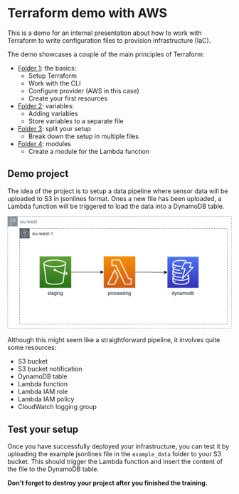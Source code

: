 # Terraform demo with AWS

This is a demo for an internal presentation about how to work with Terraform
to write configuration files to provision infrastructure (IaC).

The demo showcases a couple of the main principles of Terraform:

* [Folder 1](/1_basics): the basics:
    * Setup Terraform
    * Work with the CLI
    * Configure provider (AWS in this case)
    * Create your first resources
* [Folder 2](/2_variables): variables:
    * Adding variables
    * Store variables to a separate file
* [Folder 3](/3_split_setup): split your setup
    * Break down the setup in multiple files
* [Folder 4](/4_modules): modules
    * Create a module for the Lambda function

## Demo project

The idea of the project is to setup a data pipeline where sensor
data will be uploaded to S3 in jsonlines format. Ones a new file has
been uploaded, a Lambda function will be triggered to load the data
into a DynamoDB table.

![](./terraform_demo.png)

Although this might seem like a straightforward pipeline, it involves
quite some resources:

* S3 bucket
* S3 bucket notification
* DynamoDB table
* Lambda function
* Lambda IAM role
* Lambda IAM policy
* CloudWatch logging group

## Test your setup

Once you have successfully deployed your infrastructure, you can test
it by uploading the example jsonlines file in the `example_data` folder
to your S3 bucket. This should trigger the Lambda function and insert
the content of the file to the DynamoDB table.

**Don't forget to destroy your project after you finished the training.**
